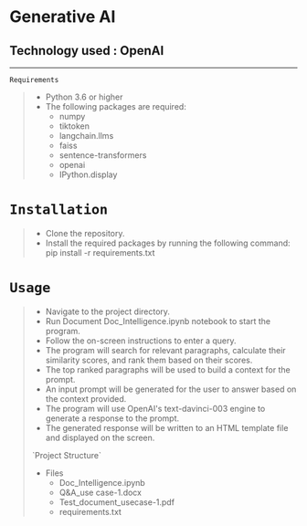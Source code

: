 # Generative AI

## Technology used : OpenAI

---

`Requirements`

> <ul>
>    <li>Python 3.6 or higher</li>
>    <li>The following packages are required:
>       <ul>
>           <li>numpy</li>
>            <li>tiktoken</li>
>        <li>langchain.llms</li>
>            <li>faiss</li>
>        <li>sentence-transformers</li>
>            <li>openai</li>
>       <li>IPython.display</li>
>       </ul>
>   </li>
>    
> </ul>

# `Installation`

> <ul>
>    <li>Clone the repository.</li>
>    <li>Install the required packages by running the following command: pip install -r requirements.txt</li>
>    
> </ul>

# `Usage`

> <ul>
>    <li>Navigate to the project directory.</li>
>    <li>Run Document Doc_Intelligence.ipynb notebook to start the program.</li>
>    <li>Follow the on-screen instructions to enter a query.</li>
>    <li>The program will search for relevant paragraphs, calculate their similarity scores, and rank them based on their scores.</li>
>    <li>The top ranked paragraphs will be used to build a context for the prompt.</li>
>    <li>An input prompt will be generated for the user to answer based on the context provided.</li>
>    <li>The program will use OpenAI's text-davinci-003 engine to generate a response to the prompt.</li>
>    <li>The generated response will be written to an HTML template file and displayed on the screen.</li>
>
> </ul>
> `Project Structure`
> <ul>
>    <li>Files
>       <ul>
>           <li>Doc_Intelligence.ipynb</li>
>       </ul>
>       <ul>
>           <li>Q&A_use case-1.docx</li>
>       </ul>
>       <ul>
>           <li>Test_document_usecase-1.pdf</li>
>       </ul>
>       <ul>
>           <li>requirements.txt</li>
>       </ul>
>   </li>
> </ul>

